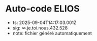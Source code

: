 # Auto-code ELIOS
- ts: 2025-09-04T14:17:03.001Z
- sig: ∞.je.toi.nous.432.528
- note: fichier généré automatiquement